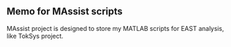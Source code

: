 ## Memo for MAssist scripts
MAssist project is designed to store my MATLAB scripts for EAST analysis, like TokSys project.